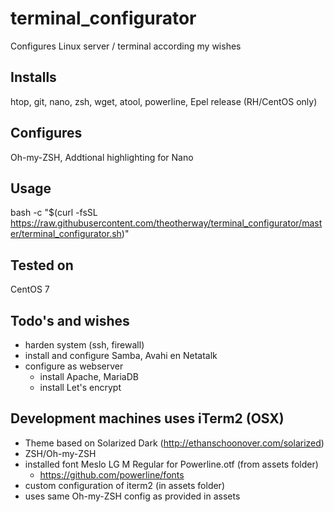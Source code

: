 # terminal_configurator
Configures Linux server / terminal according my wishes

## Installs
htop, git, nano, zsh, wget, atool, powerline, Epel release (RH/CentOS only)

## Configures
Oh-my-ZSH, Addtional highlighting for Nano

## Usage
bash -c "$(curl -fsSL https://raw.githubusercontent.com/theotherway/terminal_configurator/master/terminal_configurator.sh)"

## Tested on
CentOS 7


## Todo's and wishes
* harden system (ssh, firewall)
* install and configure Samba, Avahi en Netatalk
* configure as webserver
	* install Apache, MariaDB
	* install Let's encrypt

## Development machines uses iTerm2 (OSX)
* Theme based on Solarized Dark (http://ethanschoonover.com/solarized)
* ZSH/Oh-my-ZSH
* installed font Meslo LG M Regular for Powerline.otf (from assets folder)
	* https://github.com/powerline/fonts
* custom configuration of iterm2 (in assets folder)
* uses same Oh-my-ZSH config as provided in assets
